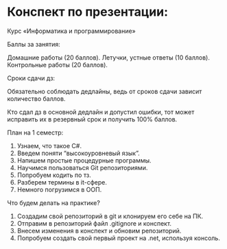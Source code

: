 
# Конспект по презентации:
 Курс 
«Информатика и программирование»


Баллы за занятия: 

Домашние работы (20 баллов).
Летучки, устные ответы (10 баллов).
Контрольные работы (20 баллов).

Сроки сдачи дз:


Обязательно соблюдать дедлайны, ведь от сроков сдачи зависит количество баллов.

Кто сдал дз в основной дедлайн и допустил ошибки, тот может исправить их в резервный срок и получить 100% баллов.

План на 1 семестр:

1. Узнаем, что такое C#.
2. Введем поняти “высокоуровневый язык”.
3. Напишем простые процедурные программы.
4. Научимся пользоваться Git репозиториями.
5. Попробуем кодить по тз.
6. Разберем термины в it-сфере.
7. Немного погрузимся в ООП.

Что будем делать на практике?

1. Создадим свой репозиторий в git и клонируем его себе на ПК.
2. Отправим в репозиторий файл .gitignore и конспект.
3. Внесем изменения в конспект и обновим репозиторий.
4. Попробуем создать свой первый проект на .net, используя консоль.